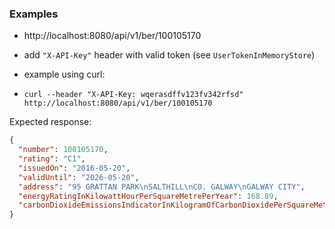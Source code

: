 ### Examples

* http://localhost:8080/api/v1/ber/100105170
* add `"X-API-Key"` header with valid token (see `UserTokenInMemoryStore`)


* example using curl: 
* `curl --header "X-API-Key: wqerasdffv123fv342rfsd" http://localhost:8080/api/v1/ber/100105170`

Expected response:
``` json
{
  "number": 100105170,
  "rating": "C1",
  "issuedOn": "2016-05-20",
  "validUntil": "2026-05-20",
  "address": "95 GRATTAN PARK\nSALTHILL\nCO. GALWAY\nGALWAY CITY",
  "energyRatingInKilowattHourPerSquareMetrePerYear": 168.89,
  "carbonDioxideEmissionsIndicatorInKilogramOfCarbonDioxidePerSquareMetrePerYear": 41.51
}
```

